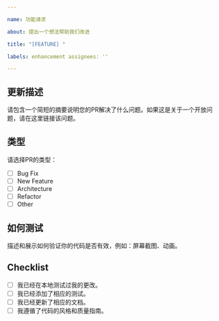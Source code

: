 ```yaml
---

name: 功能请求 

about: 提出一个想法帮助我们改进 

title: "[FEATURE] " 

labels: enhancement assignees: '' 

---
```


 

## 更新描述

请包含一个简短的摘要说明您的PR解决了什么问题。如果这是关于一个开放问题，请在这里链接该问题。

## 类型

请选择PR的类型：

- [ ] Bug Fix
- [ ] New Feature
- [ ] Architecture
- [ ] Refactor
- [ ] Other

## 如何测试

描述和展示如何验证你的代码是否有效，例如：屏幕截图、动画。

## Checklist

- [ ] 我已经在本地测试过我的更改。
- [ ] 我已经添加了相应的测试。
- [ ] 我已经更新了相应的文档。
- [ ] 我遵循了代码的风格和质量指南。